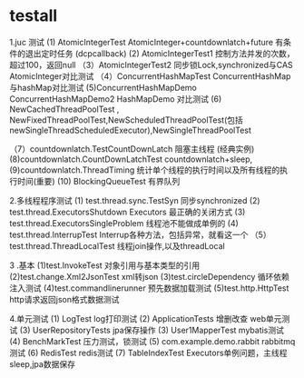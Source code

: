 # testall


1.juc 测试
    (1)  AtomicIntegerTest  AtomicInteger+countdownlatch+future 有条件的退出定时任务 (dcpcallback)
   (2) AtomicIntegerTest1 控制方法并发的次数，超过100，返回null
  （3）AtomicIntegerTest2   同步锁Lock,synchronized与CAS AtomicInteger对比测试
  （4）ConcurrentHashMapTest  ConcurrentHashMap与hashMap对比测试
   (5)ConcurrentHashMapDemo  ConcurrentHashMapDemo2  HashMapDemo 对比测试
   (6) NewCachedThreadPoolTest , NewFixedThreadPoolTest,NewScheduledThreadPoolTest(包括newSingleThreadScheduledExecutor),NewSingleThreadPoolTest
  
   （7）countdownlatch.TestCountDownLatch 阻塞主线程 (经典实例)
   (8)countdownlatch.CountDownLatchTest   countdownlatch+sleep,
   (9)countdownlatch.ThreadTiming  统计单个线程的执行时间以及所有线程的执行时间(重要)
   (10) BlockingQueueTest 有界队列
   
   
   
2.多线程程序测试
   (1) test.thread.sync.TestSyn 同步synchronized
   (2) test.thread.ExecutorsShutdown    Executors  最正确的关闭方式
   (3)  test.thread.ExecutorsSingleProblem  线程池不能做成单例的
   (4)  test.thread.InterrupTest   Interrup各种方法，包括异常，就看这一个
   （5）  test.thread.ThreadLocalTest   线程join操作,以及threadLocal
   
   
3 .基本
    (1)test.InvokeTest 对象引用与基本类型的引用
    (2)test.change.Xml2JsonTest  xml转json
     (3)test.circleDependency  循环依赖注入测试
     (4)test.commandlinerunner  预先数据加载测试
     (5)test.http.HttpTest http请求返回json格式数据测试
 
4.单元测试
    (1) LogTest  log打印测试
    (2) ApplicationTests 增删改查 web单元测试
    (3) UserRepositoryTests  jpa保存操作
    (3) User1MapperTest  mybatis测试
    (4) BenchMarkTest 压力测试，锁测试
    (5) com.example.demo.rabbit    rabbitmq测试
    (6) RedisTest  redis测试
    (7) TableIndexTest  Executors单例问题，主线程sleep,jpa数据保存
   